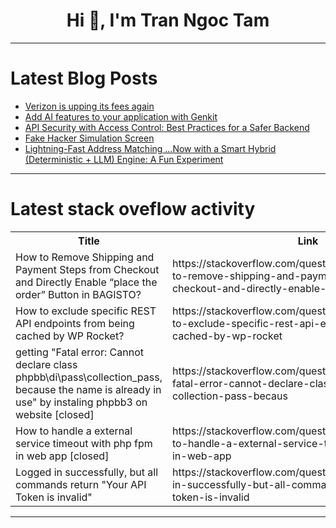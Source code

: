 <h1 align="center">Hi 👋, I'm Tran Ngoc Tam</h1>

---

# Latest Blog Posts 
<!-- BLOG-POST-LIST:START -->
- [Verizon is upping its fees again](https://dev.to/ndmckay/verizon-is-upping-its-fees-again-4gh0)
- [Add AI features to your application with Genkit](https://dev.to/abukavictor/add-ai-features-to-your-application-with-genkit-28gn)
- [API Security with Access Control: Best Practices for a Safer Backend](https://dev.to/lovestaco/api-security-with-access-control-best-practices-for-a-safer-backend-4fpf)
- [Fake Hacker Simulation Screen](https://dev.to/ruaa201100svg/fake-hacker-simulation-screen-4261)
- [Lightning-Fast Address Matching …Now with a Smart Hybrid &lpar;Deterministic + LLM&rpar; Engine: A Fun Experiment](https://dev.to/auyeungdavid_2847435260/lightning-fast-address-matching-now-with-a-smart-hybrid-deterministic-llm-engine-a-fun-3f46)
<!-- BLOG-POST-LIST:END -->

---

# Latest stack oveflow activity
<table>
  <tr><th>Title</th><th>Link</th></tr>
  <!-- STACKOVERFLOW:START --><tr><td>How to Remove Shipping and Payment Steps from Checkout and Directly Enable “place the order” Button in BAGISTO?</td><td>https://stackoverflow.com/questions/79723405/how-to-remove-shipping-and-payment-steps-from-checkout-and-directly-enable-plac</td></tr><tr><td>How to exclude specific REST API endpoints from being cached by WP Rocket?</td><td>https://stackoverflow.com/questions/79723066/how-to-exclude-specific-rest-api-endpoints-from-being-cached-by-wp-rocket</td></tr><tr><td>getting &quot;Fatal error: Cannot declare class phpbb\di\pass\collection_pass, because the name is already in use&quot; by instaling phpbb3 on website [closed]</td><td>https://stackoverflow.com/questions/79722722/getting-fatal-error-cannot-declare-class-phpbb-di-pass-collection-pass-becaus</td></tr><tr><td>How to handle a external service timeout with php fpm in web app [closed]</td><td>https://stackoverflow.com/questions/79722576/how-to-handle-a-external-service-timeout-with-php-fpm-in-web-app</td></tr><tr><td>Logged in successfully, but all commands return &quot;Your API Token is invalid&quot;</td><td>https://stackoverflow.com/questions/79722535/logged-in-successfully-but-all-commands-return-your-api-token-is-invalid</td></tr><!-- STACKOVERFLOW:END -->
</table>

---


